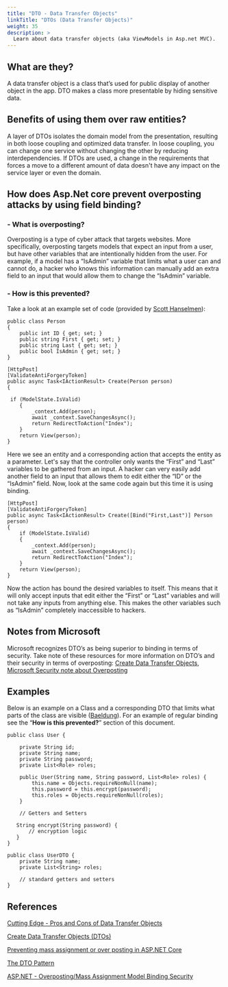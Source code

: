 ```yaml
---
title: "DTO - Data Transfer Objects"
linkTitle: "DTOs (Data Transfer Objects)"
weight: 35
description: >
  Learn about data transfer objects (aka ViewModels in Asp.net MVC).
---
```


## What are they?

A data transfer object is a class that’s used for public display of another object in the app. DTO makes a class more presentable by hiding sensitive data.

## Benefits of using them over raw entities?

A layer of DTOs isolates the domain model from the presentation, resulting in both loose coupling and optimized data transfer. In loose coupling, you can change one service without changing the other by reducing interdependencies. If DTOs are used, a change in the requirements that forces a move to a different amount of data doesn't have any impact on the service layer or even the domain.

## How does Asp.Net core prevent overposting attacks by using field binding?

### - What is overposting?

Overposting is a type of cyber attack that targets websites. More specifically, overposting targets models that expect an input from a user, but have other variables that are intentionally hidden from the user. For example, if a model has a “IsAdmin” variable that limits what a user can and cannot do, a hacker who knows this information can manually add an extra field to an input that would allow them to change the “IsAdmin” variable.

### - How is this prevented?

Take a look at an example set of code \(provided by [Scott Hanselmen](https://www.hanselman.com/blog/aspnet-overpostingmass-assignment-model-binding-security)\):

```
public class Person
{
    public int ID { get; set; }
    public string First { get; set; }
    public string Last { get; set; }
    public bool IsAdmin { get; set; }
}
```

```
[HttpPost]
[ValidateAntiForgeryToken]
public async Task<IActionResult> Create(Person person)
{
```

```
 if (ModelState.IsValid)
    {
        _context.Add(person);
        await _context.SaveChangesAsync();
        return RedirectToAction("Index");
    }
    return View(person);
}
```

Here we see an entity and a corresponding action that accepts the entity as a parameter. Let's say that the controller only wants the “First” and “Last” variables to be gathered from an input. A hacker can very easily add another field to an input that allows them to edit either the “ID” or the “IsAdmin” field. Now, look at the same code again but this time it is using binding.

```
[HttpPost]
[ValidateAntiForgeryToken]
public async Task<IActionResult> Create([Bind("First,Last")] Person person)
{
    if (ModelState.IsValid)
    {
        _context.Add(person);
        await _context.SaveChangesAsync();
        return RedirectToAction("Index");
    }
    return View(person);
}
```

Now the action has bound the desired variables to itself. This means that it will only accept inputs that edit either the “First” or “Last” variables and will not take any inputs from anything else. This makes the other variables such as “IsAdmin” completely inaccessible to hackers.

## Notes from Microsoft

Microsoft recognizes DTO’s as being superior to binding in terms of security. Take note of these resources for more information on DTO’s and their security in terms of overposting: [Create Data Transfer Objects](https://docs.microsoft.com/en-us/aspnet/web-api/overview/data/using-web-api-with-entity-framework/part-5), [Microsoft Security note about Overposting](https://docs.microsoft.com/en-us/aspnet/core/data/ef-mvc/crud?view=aspnetcore-6.0#security-note-about-overposting)

## Examples

Below is an example on a Class and a corresponding DTO that limits what parts of the class are visible \([Baeldung](https://www.baeldung.com/java-dto-pattern)\). For an example of regular binding see the “**How is this prevented?**” section of this document.

```
public class User {
 
    private String id;
    private String name;
    private String password;
    private List<Role> roles;
 
    public User(String name, String password, List<Role> roles) {
        this.name = Objects.requireNonNull(name);
        this.password = this.encrypt(password);
        this.roles = Objects.requireNonNull(roles);
    }
 
    // Getters and Setters
 
   String encrypt(String password) {
       // encryption logic
   }
}
```

```
public class UserDTO {
    private String name;
    private List<String> roles;
    
    // standard getters and setters
}
```

## References
[Cutting Edge - Pros and Cons of Data Transfer Objects](https://docs.microsoft.com/en-us/archive/msdn-magazine/2009/august/pros-and-cons-of-data-transfer-objects)

[Create Data Transfer Objects (DTOs)](https://docs.microsoft.com/en-us/aspnet/web-api/overview/data/using-web-api-with-entity-framework/part-5)

[Preventing mass assignment or over posting in ASP.NET Core](https://andrewlock.net/preventing-mass-assignment-or-over-posting-in-asp-net-core/#:~:text=Mass%20assignment%2C%20also%20known%20as,not%20expect%20to%20be%20set.)

[The DTO Pattern](https://www.baeldung.com/java-dto-pattern)

[ASP.NET - Overposting/Mass Assignment Model Binding Security](https://www.hanselman.com/blog/aspnet-overpostingmass-assignment-model-binding-security)
